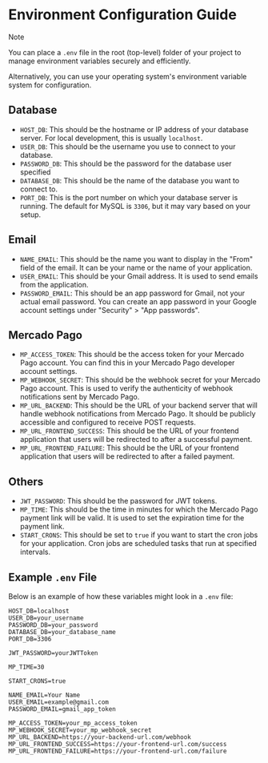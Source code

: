 # Environment Configuration Guide

> [!NOTE]
> You can place a `.env` file in the root (top-level) folder of your project to manage environment variables securely and efficiently.
>
> Alternatively, you can use your operating system's environment variable system for configuration.

## Database

- `HOST_DB`: This should be the hostname or IP address of your database server. For local development, this is usually `localhost`.
- `USER_DB`: This should be the username you use to connect to your database.
- `PASSWORD_DB`: This should be the password for the database user specified
- `DATABASE_DB`: This should be the name of the database you want to connect to.
- `PORT_DB`: This is the port number on which your database server is running. The default for MySQL is `3306`, but it may vary based on your setup.

## Email

- `NAME_EMAIL`: This should be the name you want to display in the "From" field of the email. It can be your name or the name of your application.
- `USER_EMAIL`: This should be your Gmail address. It is used to send emails from the application.
- `PASSWORD_EMAIL`: This should be an app password for Gmail, not your actual email password. You can create an app password in your Google account settings under "Security" > "App passwords".

## Mercado Pago

- `MP_ACCESS_TOKEN`: This should be the access token for your Mercado Pago account. You can find this in your Mercado Pago developer account settings.
- `MP_WEBHOOK_SECRET`: This should be the webhook secret for your Mercado Pago account. This is used to verify the authenticity of webhook notifications sent by Mercado Pago.
- `MP_URL_BACKEND`: This should be the URL of your backend server that will handle webhook notifications from Mercado Pago. It should be publicly accessible and configured to receive POST requests.
- `MP_URL_FRONTEND_SUCCESS`: This should be the URL of your frontend application that users will be redirected to after a successful payment.
- `MP_URL_FRONTEND_FAILURE`: This should be the URL of your frontend application that users will be redirected to after a failed payment.

## Others

- `JWT_PASSWORD`: This should be the password for JWT tokens.
- `MP_TIME`: This should be the time in minutes for which the Mercado Pago payment link will be valid. It is used to set the expiration time for the payment link.
- `START_CRONS`: This should be set to `true` if you want to start the cron jobs for your application. Cron jobs are scheduled tasks that run at specified intervals.

## Example `.env` File

Below is an example of how these variables might look in a `.env` file:

```plaintext
HOST_DB=localhost
USER_DB=your_username
PASSWORD_DB=your_password
DATABASE_DB=your_database_name
PORT_DB=3306

JWT_PASSWORD=yourJWTToken

MP_TIME=30

START_CRONS=true

NAME_EMAIL=Your Name
USER_EMAIL=example@gmail.com
PASSWORD_EMAIL=gmail_app_token

MP_ACCESS_TOKEN=your_mp_access_token
MP_WEBHOOK_SECRET=your_mp_webhook_secret
MP_URL_BACKEND=https://your-backend-url.com/webhook
MP_URL_FRONTEND_SUCCESS=https://your-frontend-url.com/success
MP_URL_FRONTEND_FAILURE=https://your-frontend-url.com/failure
```

